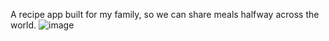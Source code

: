 A recipe app built for my family, so we can share meals halfway across the world.
![image](https://github.com/user-attachments/assets/c006df42-3402-4efd-9c51-fc4dd9d05d3b)


